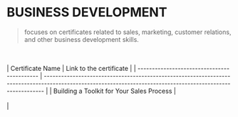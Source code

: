 # BUSINESS DEVELOPMENT
> focuses on certificates related to sales, marketing, customer relations, 
> and other business development skills.


<br /><br />
| Certificate Name                             | Link to the certificate                                                                                                                                      |
| -------------------------------------------  | ------------------------------------------------------------------------------------------------------------------------------------------------------------ |
| Building a Toolkit for Your Sales Process |  <br /><br /> |
